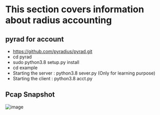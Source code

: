 # This section covers information about radius accounting

## pyrad for account
* https://github.com/pyradius/pyrad.git
* cd pyrad
* sudo python3.8 setup.py  install
* cd example
* Starting the server : python3.8 sever.py (Only for learning purpose)
* Starting the client : python3.8 acct.py

## Pcap Snapshot
![image](https://github.com/panyogesh/integration-magma/assets/69527565/456b4b80-8775-43dc-9da4-ac13b28ecaf9)
